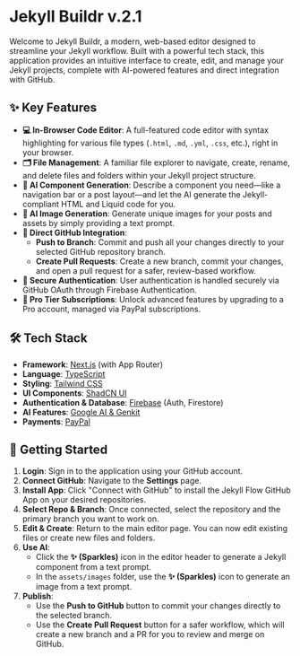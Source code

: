 # Jekyll Buildr v.2.1

Welcome to Jekyll Buildr, a modern, web-based editor designed to streamline your Jekyll workflow. Built with a powerful tech stack, this application provides an intuitive interface to create, edit, and manage your Jekyll projects, complete with AI-powered features and direct integration with GitHub.

## ✨ Key Features

*   **💻 In-Browser Code Editor**: A full-featured code editor with syntax highlighting for various file types (`.html`, `.md`, `.yml`, `.css`, etc.), right in your browser.
*   **🗂️ File Management**: A familiar file explorer to navigate, create, rename, and delete files and folders within your Jekyll project structure.
*   **🤖 AI Component Generation**: Describe a component you need—like a navigation bar or a post layout—and let the AI generate the Jekyll-compliant HTML and Liquid code for you.
*   **🎨 AI Image Generation**: Generate unique images for your posts and assets by simply providing a text prompt.
*   **🚀 Direct GitHub Integration**:
    *   **Push to Branch**: Commit and push all your changes directly to your selected GitHub repository branch.
    *   **Create Pull Requests**: Create a new branch, commit your changes, and open a pull request for a safer, review-based workflow.
*   **🔐 Secure Authentication**: User authentication is handled securely via GitHub OAuth through Firebase Authentication.
*   **👑 Pro Tier Subscriptions**: Unlock advanced features by upgrading to a Pro account, managed via PayPal subscriptions.

## 🛠️ Tech Stack

*   **Framework**: [Next.js](https://nextjs.org/) (with App Router)
*   **Language**: [TypeScript](https://www.typescriptlang.org/)
*   **Styling**: [Tailwind CSS](https://tailwindcss.com/)
*   **UI Components**: [ShadCN UI](https://ui.shadcn.com/)
*   **Authentication & Database**: [Firebase](https://firebase.google.com/) (Auth, Firestore)
*   **AI Features**: [Google AI & Genkit](https://firebase.google.com/docs/genkit)
*   **Payments**: [PayPal](https://www.paypal.com/)

## 🚀 Getting Started

1.  **Login**: Sign in to the application using your GitHub account.
2.  **Connect GitHub**: Navigate to the **Settings** page.
3.  **Install App**: Click "Connect with GitHub" to install the Jekyll Flow GitHub App on your desired repositories.
4.  **Select Repo & Branch**: Once connected, select the repository and the primary branch you want to work on.
5.  **Edit & Create**: Return to the main editor page. You can now edit existing files or create new files and folders.
6.  **Use AI**:
    *   Click the **✨ (Sparkles)** icon in the editor header to generate a Jekyll component from a text prompt.
    *   In the `assets/images` folder, use the **✨ (Sparkles)** icon to generate an image from a text prompt.
7.  **Publish**:
    *   Use the **Push to GitHub** button to commit your changes directly to the selected branch.
    *   Use the **Create Pull Request** button for a safer workflow, which will create a new branch and a PR for you to review and merge on GitHub.
